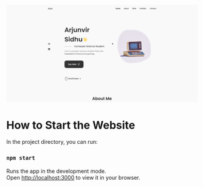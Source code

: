 ![alt text](https://github.com/rjnvr/portfolio-website/blob/main/portfoliowebsite.gif)


# How to Start the Website

In the project directory, you can run:

### `npm start`

Runs the app in the development mode.\
Open [http://localhost:3000](http://localhost:3000) to view it in your browser.

